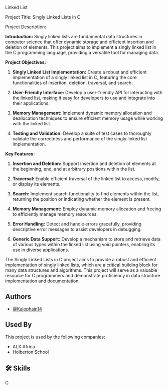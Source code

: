 Linked List

Project Title: Singly Linked Lists in C

Project Description:

**Introduction:**
Singly linked lists are fundamental data structures in computer science that offer dynamic storage and efficient insertion and deletion of elements. This project aims to implement a singly linked list in the C programming language, providing a versatile tool for managing data.

**Project Objectives:**

1. **Singly Linked List Implementation:** Create a robust and efficient implementation of a singly linked list in C, featuring the core functionalities of insertion, deletion, traversal, and search.

2. **User-Friendly Interface:** Develop a user-friendly API for interacting with the linked list, making it easy for developers to use and integrate into their applications.

3. **Memory Management:** Implement dynamic memory allocation and deallocation techniques to ensure efficient memory usage while working with the linked list.


4. **Testing and Validation:** Develop a suite of test cases to thoroughly validate the correctness and performance of the singly linked list implementation.

**Key Features:**

1. **Insertion and Deletion:** Support insertion and deletion of elements at the beginning, end, and at arbitrary positions within the list.

2. **Traversal:** Enable efficient traversal of the linked list to access, modify, or display its elements.

3. **Search:** Implement search functionality to find elements within the list, returning the position or indicating whether the element is present.

4. **Memory Management:** Employ dynamic memory allocation and freeing to efficiently manage memory resources.

5. **Error Handling:** Detect and handle errors gracefully, providing descriptive error messages to assist developers in debugging.

6. **Generic Data Support:** Develop a mechanism to store and retrieve data of various types within the linked list using void pointers, enabling its use in diverse applications.

The Singly Linked Lists in C project aims to provide a robust and efficient implementation of singly linked lists, which are a critical building block for many data structures and algorithms. This project will serve as a valuable resource for C programmers and demonstrate proficiency in data structure implementation and documentation.
## Authors

- [@Kalophain14](https://github.com/Kalophain14)

## Used By

This project is used by the following companies:

- ALX Africa
- Holberton School

## 🛠 Skills
C
